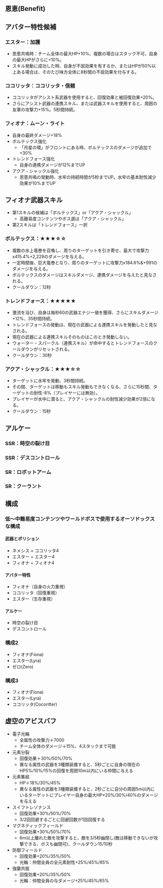 

## 恩恵(Benefit)

## アバター特性候補
### エスター：加護
* 恩恵共鳴時：チーム全体の最大HP+10%、複数の場合はスタック不可、自身の最大HPがさらに+10%。
* スキル発動に成功した時、自身が不屈効果を有するか、またはHPが50%以上ある場合は、そのたび味方全体に8秒間の不屈効果を付与する。
### ココリッタ：ココリッタ・信頼
* ココリッタがアシスト系武器を使用すると、回復効果と被回復効果+20%。
* さらにアシスト武器の連携スキル、または武器スキルを使用すると、周囲の友軍の攻撃力+15%。5秒間持続。
### フィオナ：ムーン・ライト
* 自身の最終ダメージ+18%
* ボルテックス強化
  * 「月星の環」がフロントにある時、ボルテックスのダメージが追加で+30%
* トレンドフォース強化
  * 自身の連携ダメージが12%までUP
* アクア・シャックル強化
  * 恩恵共鳴の発動時、水牢の持続時間が5秒までUP。水牢の基本耐性減少効果が10%までUP

## フィオナ武器スキル
* 第1スキルの候補は「ボルテックス」or「アクア・シャックル」
  * 高難易度コンテンツやボス選は「アクア・シャックル」
* 第2スキルは「トレンドフォース」一択
### ボルテックス：★★★☆☆
* 複数の水上竜巻を召喚し、周りのターゲットを引き寄せ、最大で攻撃力x415.4%+2,229のダメージを与える。
* 一定時間後、巨大竜巻となり、周りのターゲットに攻撃力x184.6%&+991のダメージを与える。
* ボルテックスのダメージはスキルダメージ、連携ダメージを与えたと見なされる。
* クールダウン：12秒
### トレンドフォース：★★★★★
* 激流を浴び、自身は毎秒60の武器エナジー値を獲得、さらにスキルダメージ+12%、35秒間持続。
* トレンドフォースの発動は、現在の武器による連携スキルを発動したと見なされる。
* 現在の武器による連携スキルそのものはこのとき発動しない。
* ウォーター・スパークル（連携スキル）が命中するとトレンドフォースのクールダウンがリセットされる。
* クールダウン：30秒
### アクア・シャックル：★★★☆☆
* ターゲットに水牢を発動、3秒間持続。
* その間、ターゲットは移動もスキル発動もできなくなる、さらに15秒間、ターゲットの耐性-8%（プレイヤーには無効）。
* プレイヤーが水中に潜ると、アクア・シャックルの耐性減少効果が2倍になる。
* クールダウン：15秒

## アルケー
### SSR：時空の裂け目
### SSR：デスコントロール
### SR：ロボットアーム
### SR：クーラント

## 構成
### 低～中難易度コンテンツやワールドボスで使用するオーソドックスな構成
#### 武器とボリション
* ネメシス + ココリッタ4
* エスター + エスター4
* フィオナ + フィオナ4
#### アバター特性
* フィオナ（自身の火力重視）
* ココリッタ（回復重視）
* エスター（生存重視）
#### アルケー
* 時空の裂け目
* デスコントロール

### 構成2
* フィオナ(Fiona)
* エスター(Lyra)
* ゼロ(Zero)


### 構成3
* フィオナ(Fiona)
* エスター(Lyra)
* ココリッタ(Cocoritter)



## 虚空のアビスバフ
* 電子光輪
  * 全属性の攻撃力＋7000
  * チーム全体のダメージ＋15%、4スタックまで可能
* 元素分裂
  * 回復効果＋30%/50%/70%
  * 異なる属性の武器を3種類装備すると、5秒ごとに自身の現在のHP5%/10%/15%の回復を周囲10m以内にいる仲間に与える
* 元素集結
  * HP＋18%/30%/45%
  * 異なる属性の武器を3種類装備すると、2秒ごとに自分の周囲5m以内にいるターゲットにプレイヤー自身の最大HP×20%/30%/40%のダメージを与える
* スイフトレゾナンス
  * 回復効果+30%/50%/70%
  * 3/2回回避するごとに回避回数が1回回復する
* マグネティックフィールド
  * 回復効果+30%/50%/70%
  * 6m以上離れた敵を攻撃すると、敵を3/5秒幽閉し(敵は移動できないが攻撃できる、ボスも幽閉可)、クールダウン15/10秒
* 防御フィールド
  * 回復効果+20%/35%/50%
  * 光輪：仲間全員の全元素耐性+25%/45%/65%
* 強襲共振
  * 回復効果+20%/35%/50%
  * 光輪：仲間全員の与ダメージ+25%/45%/65%

